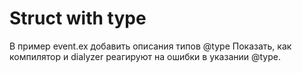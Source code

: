 # Struct with type

В пример event.ex добавить описания типов @type
Показать, как компилятор и dialyzer реагируют на ошибки в указании @type.